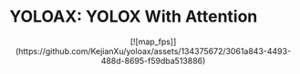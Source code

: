 # YOLOAX: YOLOX With Attention
<div align="center">
[![map_fps]](https://github.com/KejianXu/yoloax/assets/134375672/3061a843-4493-488d-8695-f59dba513886)
</div>

